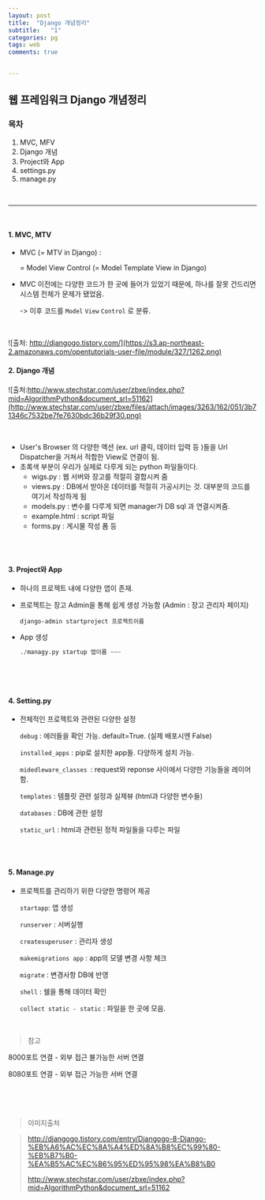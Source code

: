 ```yaml
---
layout: post
title:  "Django 개념정리"
subtitle:   "1"
categories: pg
tags: web
comments: true


---
```




## 웹 프레임워크 Django 개념정리

### 목차

1. MVC, MFV
2. Django 개념
3. Project와 App
4. settings.py
5. manage.py

<br/>

---

<br/>

#### 1. MVC, MTV

- MVC (= MTV in Django) :

   = Model View Control (= Model Template View in Django)

- MVC 이전에는 다양한 코드가 한 곳에 들어가 있었기 때문에, 하나를 잘못 건드리면 시스템 전체가 문제가 됐었음. 

   -> 이후 코드를 `Model` `View` `Control` 로 분류. 

<br/>

   ![출처: http://djangogo.tistory.com/](https://s3.ap-northeast-2.amazonaws.com/opentutorials-user-file/module/327/1262.png)


#### 2. Django 개념

![출처:http://www.stechstar.com/user/zbxe/index.php?mid=AlgorithmPython&document_srl=51162](http://www.stechstar.com/user/zbxe/files/attach/images/3263/162/051/3b71346c7532be7fe7630bdc36b29f30.png)

<br/>

- User's Browser 의 다양한 액션 (ex. url 클릭, 데이터 입력 등 )들을 Url Dispatcher을 거쳐서 적합한 View로 연결이 됨.
- 초록색 부분이 우리가 실제로 다루게 되는 python 파일들이다.
  - wigs.py : 웹 서버와 장고를 적절히 결합시켜 줌
  -  views.py : DB에서 받아온 데이터를 적절히 가공시키는 것. 대부분의 코드를 여기서 작성하게 됨
  - models.py : 변수를 다루게 되면 manager가 DB sql 과 연결시켜줌.
  - example.html : script 파일
  - forms.py : 게시물 작성 폼 등

<br/>

<br/>

#### 3. Project와 App

- 하나의 프로젝트 내에 다양한 앱이 존재.

- 프로젝트는 장고 Admin을 통해 쉽게 생성 가능함 (Admin : 장고 관리자 페이지)

  ~~~ django-admin startproject 프로젝트이름 ~~~
  django-admin startproject 프로젝트이름
  ~~~

- App 생성

  ~~~ ./managy.py startup 앱이름 ~~~
  ./managy.py startup 앱이름 ~~~
  ~~~

  <br/>

<br/>

#### 4. Setting.py

- 전체적인 프로젝트와 관련된 다양한 설정

  `debug` : 에러들을 확인 가능. default=True. (실제 배포시엔 False)

  `installed_apps` : pip로 설치한 app들. 다양하게 설치 가능.

  `midedleware_classes `: request와 reponse 사이에서 다양한 기능들을 레이어함.

  `templates` : 템플릿 관련 설정과 실제뷰 (html과 다양한 변수들)

  `databases` : DB에 관한 설정

  `static_url` : html과 관련된 정적 파일들을 다루는 파일

<br/>

<br/>


#### 5. Manage.py

- 프로젝트를 관리하기 위한 다양한 명령어 제공

  `startapp`: 앱 생성

  `runserver` : 서버실행

  `createsuperuser` : 관리자 생성

  `makemigrations app` : app의 모델 변경 사항 체크 

  `migrate` : 변경사항 DB에 반영

  `shell` : 쉘을 통해 데이터 확인 

  `collect static - static` : 파일을 한 곳에 모음.

<br/>

> 참고

8000포트 연결 - 외부 접근 불가능한 서버 연결

8080포트 연결 - 외부 접근 가능한 서버 연결

<br/>

<br/>

<br/>

> 이미지출처

>  http://djangogo.tistory.com/entry/Djangogo-8-Django-%EB%A6%AC%EC%8A%A4%ED%8A%B8%EC%99%80-%EB%B7%B0-%EA%B5%AC%EC%B6%95%ED%95%98%EA%B8%B0
>
> http://www.stechstar.com/user/zbxe/index.php?mid=AlgorithmPython&document_srl=51162



